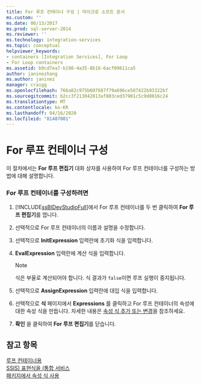 ```yaml
---
title: For 루프 컨테이너 구성 | 마이크로 소프트 문서
ms.custom: ''
ms.date: 06/13/2017
ms.prod: sql-server-2014
ms.reviewer: ''
ms.technology: integration-services
ms.topic: conceptual
helpviewer_keywords:
- containers [Integration Services], For Loop
- For Loop containers
ms.assetid: b9cd7ea7-b198-4a35-8b16-6acf09611ca5
author: janinezhang
ms.author: janinez
manager: craigg
ms.openlocfilehash: 766a82c975b607687f79a696ce587422b93322bf
ms.sourcegitcommit: b2cc3f213042813af803ced37901c5c9d8016c24
ms.translationtype: MT
ms.contentlocale: ko-KR
ms.lasthandoff: 04/16/2020
ms.locfileid: "81487001"
---
```

# <a name="configure-a-for-loop-container"></a>For 루프 컨테이너 구성
  이 절차에서는 **For 루프 편집기** 대화 상자를 사용하여 For 루프 컨테이너를 구성하는 방법에 대해 설명합니다.  
  
### <a name="to-configure-the-for-loop-container"></a>For 루프 컨테이너를 구성하려면  
  
1.  [!INCLUDE[ssBIDevStudioFull](../includes/ssbidevstudiofull-md.md)]에서 For 루프 컨테이너를 두 번 클릭하여 **For 루프 편집기**를 엽니다.  
  
2.  선택적으로 For 루프 컨테이너의 이름과 설명을 수정합니다.  
  
3.  선택적으로 **InitExpression** 입력란에 초기화 식을 입력합니다.  
  
4.  **EvalExpression** 입력란에 계산 식을 입력합니다.  
  
    > [!NOTE]  
    >  식은 부울로 계산되어야 합니다. 식 결과가 `false`이면 루프 실행이 중지됩니다.  
  
5.  선택적으로 **AssignExpression** 입력란에 대입 식을 입력합니다.  
  
6.  선택적으로 **식** 페이지에서 **Expressions** 를 클릭하고 For 루프 컨테이너의 속성에 대한 속성 식을 만듭니다. 자세한 내용은 [속성 식 추가 또는 변경](expressions/add-or-change-a-property-expression.md)을 참조하세요.  
  
7.  **확인** 을 클릭하여 **For 루프 편집기**를 닫습니다.  
  
## <a name="see-also"></a>참고 항목  
 [루프 컨테이너용](control-flow/for-loop-container.md)   
 [SSIS&#41; 표현식을 &#40;통합 서비스](expressions/integration-services-ssis-expressions.md)   
 [패키지에서 속성 식 사용](expressions/use-property-expressions-in-packages.md)  
  
  
